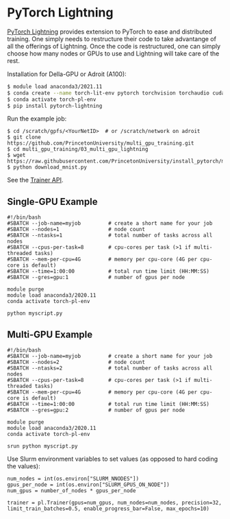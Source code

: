 # PyTorch Lightning

[PyTorch Lightning](https://www.pytorchlightning.ai) provides extension to PyTorch to ease and distributed training. One simply needs to restructure their code to take advantange of all the offerings of Lightning. Once the code is restructured, one can simply choose how many nodes or GPUs to use and Lightning will take care of the rest.

Installation for Della-GPU or Adroit (A100):

```bash
$ module load anaconda3/2021.11
$ conda create --name torch-lit-env pytorch torchvision torchaudio cudatoolkit=11.3 -c pytorch
$ conda activate torch-pl-env
$ pip install pytorch-lightning
```

Run the example job:

```
$ cd /scratch/gpfs/<YourNetID>  # or /scratch/network on adroit
$ git clone https://github.com/PrincetonUniversity/multi_gpu_training.git
$ cd multi_gpu_training/03_multi_gpu_lightning
$ wget https://raw.githubusercontent.com/PrincetonUniversity/install_pytorch/master/download_mnist.py
$ python download_mnist.py
```

See the [Trainer API](https://pytorch-lightning.readthedocs.io/en/latest/common/trainer.html#trainer-class-api).

## Single-GPU Example

```
#!/bin/bash
#SBATCH --job-name=myjob         # create a short name for your job
#SBATCH --nodes=1                # node count
#SBATCH --ntasks=1               # total number of tasks across all nodes
#SBATCH --cpus-per-task=8        # cpu-cores per task (>1 if multi-threaded tasks)
#SBATCH --mem-per-cpu=4G         # memory per cpu-core (4G per cpu-core is default)
#SBATCH --time=1:00:00           # total run time limit (HH:MM:SS)
#SBATCH --gres=gpu:1             # number of gpus per node

module purge
module load anaconda3/2020.11
conda activate torch-pl-env

python myscript.py
```

## Multi-GPU Example

```
#!/bin/bash
#SBATCH --job-name=myjob         # create a short name for your job
#SBATCH --nodes=2                # node count
#SBATCH --ntasks=2               # total number of tasks across all nodes
#SBATCH --cpus-per-task=8        # cpu-cores per task (>1 if multi-threaded tasks)
#SBATCH --mem-per-cpu=4G         # memory per cpu-core (4G per cpu-core is default)
#SBATCH --time=1:00:00           # total run time limit (HH:MM:SS)
#SBATCH --gres=gpu:2             # number of gpus per node

module purge
module load anaconda3/2020.11
conda activate torch-pl-env

srun python myscript.py
```

Use Slurm environment variables to set values (as opposed to hard coding the values):

```
num_nodes = int(os.environ["SLURM_NNODES"])
gpus_per_node = int(os.environ["SLURM_GPUS_ON_NODE"])
num_gpus = number_of_nodes * gpus_per_node

trainer = pl.Trainer(gpus=num_gpus, num_nodes=num_nodes, precision=32, limit_train_batches=0.5, enable_progress_bar=False, max_epochs=10)
```
